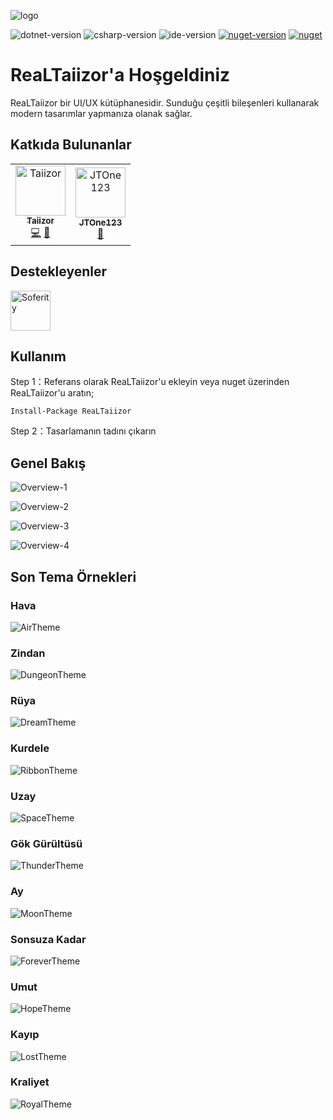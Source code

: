 ![logo](https://www.photo.herominyum.com/resimler/2020/05/18/O23O.png)

![dotnet-version](https://img.shields.io/badge/.net-%3E%3D4.0-blue.svg)
![csharp-version](https://img.shields.io/badge/C%23-8.0-blue.svg)
![ide-version](https://img.shields.io/badge/IDE-vs2019-blue.svg)
[![nuget-version](https://img.shields.io/nuget/v/ReaLTaiizor.svg)](https://www.nuget.org/packages/ReaLTaiizor)
[![nuget](https://img.shields.io/nuget/dt/ReaLTaiizor)](https://www.nuget.org/packages/ReaLTaiizor)

# ReaLTaiizor'a Hoşgeldiniz
ReaLTaiizor bir UI/UX kütüphanesidir. Sunduğu çeşitli bileşenleri kullanarak modern tasarımlar yapmanıza olanak sağlar.

## Katkıda Bulunanlar

<table>
  <tr>
    <td align="center">
		<a href="https://github.com/Taiizor">
			<img src="https://avatars3.githubusercontent.com/u/41683699?s=460&v=4" width="80px;" alt="Taiizor"/>
			<br/>
			<sub>
				<b>Taiizor</b>
			</sub>
		</a>
		<br/>
		<a href="https://github.com/Taiizor/ReaLTaiizor/commits?author=Taiizor" title="Kodlayıcı">💻</a>
		<a href="https://www.taiizor.com" title="Fikirler, Planlama, Geri Bildirim">🤔</a>
	</td>
    <td align="center">
		<a href="https://github.com/JTOne123">
			<img src="https://avatars2.githubusercontent.com/u/3457140?s=460&v=4" width="80px;" alt="JTOne123"/>
			<br/>
			<sub>
				<b>JTOne123</b>
			</sub>
		</a>
		<br/>
		<a href="https://github.com/Taiizor/ReaLTaiizor/commits?author=JTOne123" title="Çekme İstekleri">🍷</a>
	</td>
  </tr>
</table>

## Destekleyenler

<a href="https://github.com/Soferity" target="_blank"><img width="64px" alt="Soferity" src="https://avatars3.githubusercontent.com/u/63516515?s=200&v=4"></a>

## Kullanım

Step 1：Referans olarak ReaLTaiizor'u ekleyin veya nuget üzerinden ReaLTaiizor'u aratın;

```Install-Package ReaLTaiizor```

Step 2：Tasarlamanın tadını çıkarın

## Genel Bakış

![Overview-1](https://www.photo.herominyum.com/resimler/2020/05/25/dhHS.png)

![Overview-2](https://www.photo.herominyum.com/resimler/2020/05/20/OAgj.png)

![Overview-3](https://www.photo.herominyum.com/resimler/2020/05/20/OERe.png)

![Overview-4](https://www.photo.herominyum.com/resimler/2020/05/20/OLU5.png)

## Son Tema Örnekleri

### Hava

![AirTheme](https://www.photo.herominyum.com/resimler/2020/05/20/OaZy.png)

### Zindan

![DungeonTheme](https://www.photo.herominyum.com/resimler/2020/05/20/OqyV.png)

### Rüya

![DreamTheme](https://www.photo.herominyum.com/resimler/2020/05/20/Ot33.png)

### Kurdele

![RibbonTheme](https://www.photo.herominyum.com/resimler/2020/05/20/O4sN.png)

### Uzay

![SpaceTheme](https://www.photo.herominyum.com/resimler/2020/05/20/O7EW.png)

### Gök Gürültüsü

![ThunderTheme](https://www.photo.herominyum.com/resimler/2020/05/25/dMLF.png)

### Ay

![MoonTheme](https://www.photo.herominyum.com/resimler/2020/05/20/O6k1.png)

### Sonsuza Kadar

![ForeverTheme](https://www.photo.herominyum.com/resimler/2020/05/21/OveM.png)

### Umut

![HopeTheme](https://www.photo.herominyum.com/resimler/2020/05/17/OXg9.png)

### Kayıp

![LostTheme](https://www.photo.herominyum.com/resimler/2020/05/17/OZ6c.png)

### Kraliyet

![RoyalTheme](https://www.photo.herominyum.com/resimler/2020/05/18/OlZC.png)